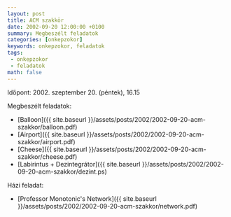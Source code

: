 ```yaml
---
layout: post
title: ACM szakkör
date: 2002-09-20 12:00:00 +0100
summary: Megbeszélt feladatok
categories: [onkepzokor]
keywords: onkepzokor, feladatok
tags:
 - onkepzokor
 - feladatok
math: false
---
```


Időpont: 2002. szeptember 20. (péntek), 16.15

Megbeszélt feladatok:

- [Balloon]({{ site.baseurl }}/assets/posts/2002/2002-09-20-acm-szakkor/balloon.pdf)
- [Airport]({{ site.baseurl }}/assets/posts/2002/2002-09-20-acm-szakkor/airport.pdf)
- [Cheese]({{ site.baseurl }}/assets/posts/2002/2002-09-20-acm-szakkor/cheese.pdf)
- [Labirintus + Dezintegrátor]({{ site.baseurl }}/assets/posts/2002/2002-09-20-acm-szakkor/dezint.ps)

Házi feladat:

- [Professor Monotonic's Network]({{ site.baseurl }}/assets/posts/2002/2002-09-20-acm-szakkor/network.pdf)
